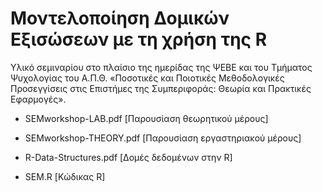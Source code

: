 # Μοντελοποίηση Δομικών Εξισώσεων με τη χρήση της R 

Υλικό σεμιναρίου στο πλαίσιο της ημερίδας της ΨΕΒΕ και του Τμήματος Ψυχολογίας του Α.Π.Θ. «Ποσοτικές και Ποιοτικές Μεθοδολογικές Προσεγγίσεις στις Επιστήμες της Συμπεριφοράς: Θεωρία και Πρακτικές Εφαρμογές».

* SEMworkshop-LAB.pdf [Παρουσίαση θεωρητικού μέρους]

* SEMworkshop-THEORY.pdf [Παρουσίαση εργαστηριακού μέρους]

* R-Data-Structures.pdf [Δομές δεδομένων στην R]

* SEM.R [Κώδικας R]


